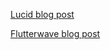<p><a href="https://lucid.blog/faitholuwatosin/post/task-2-startng-lessons-on-html-507" target="_blank">Lucid blog post</a></p>
<p><a href="https://teefaith.wordpress.com/2019/08/23/learning-how-to-code-thanks-start-ng-flutterwave/" target="_blank">Flutterwave blog post</a></p>
